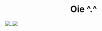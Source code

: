 <h1 align="center">
Oie ^.^
</h1>

<span align="center">
  <a href="#"><img align="center" src="https://github-readme-stats.vercel.app/api?username=jorgekunrath&show_icons=true&theme=cobalt&hide=stars,contribs" />
&nbsp;<img align="center" src="https://github-readme-stats.vercel.app/api/top-langs/?username=jorgekunrath&theme=cobalt&layout=compact&hide=TypeScript" /></a>
</span>

<!--
**JorgeKunrath/JorgeKunrath** is a ✨ _special_ ✨ repository because its `README.md` (this file) appears on your GitHub profile.

Here are some ideas to get you started:

- 🔭 I’m currently working on ...
- 🌱 I’m currently learning ...
- 👯 I’m looking to collaborate on ...
- 🤔 I’m looking for help with ...
- 💬 Ask me about ...
- 📫 How to reach me: ...
- 😄 Pronouns: ...
- ⚡ Fun fact: ...
-->
